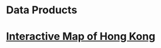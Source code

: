 # Data Products
# <a href='https://utrenic.github.io/DataProducts/DP_WK2_VisProduct.html'>Interactive Map of Hong Kong</a>

